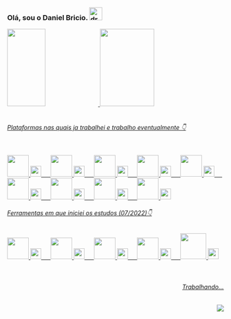 ### Olá, sou o Daniel Bricio. <img src="https://img.icons8.com/color/48/000000/hal-9000.png" alt="drawing" width="30"/>

<div>
  <a href="https://github.com/danielbricio">
  <img width="42%" height="180em" src="https://github-readme-stats.vercel.app/api?username=danielbricio&show_icons=true&theme=algolia&include_all_commits=true&count_private=true" />
  <img width="50%" height="180em" src="https://github-readme-stats.vercel.app/api/top-langs/?username=danielbricio&layout=compact&langs_count=16&theme=algolia" />
</div>



<div style="display: inline_block" ><br>

<h6> Plataformas nas quais ja trabalhei e trabalho eventualmente 👇 <br><br></h6>

 <img src="https://cdn-icons-png.flaticon.com/512/2288/2288010.png" width="50" height="50"/>
 <img src="https://cdn-icons-png.flaticon.com/512/5696/5696307.png" width="25" height="25" /> 
 &emsp;
 
 <img src="https://cdn.jsdelivr.net/gh/devicons/devicon/icons/c/c-original.svg" width="50" height="50"/>
 <img src="https://cdn-icons-png.flaticon.com/512/5696/5696129.png" width="25" height="25"/>
 &emsp;

 <img src="https://img.icons8.com/color/96/davinci-resolve.png" width="50" height="50"/>
 <img src="https://cdn-icons-png.flaticon.com/512/5696/5696129.png" width="25" height="25"/>
 &emsp;
 
 <img src="https://cdn.jsdelivr.net/gh/devicons/devicon/icons/illustrator/illustrator-plain.svg" width="50" height="50" />
 <img src="https://cdn-icons-png.flaticon.com/512/5696/5696129.png" width="25" height="25"/>
 &emsp;

 <img src="https://upload.wikimedia.org/wikipedia/commons/a/af/Adobe_Photoshop_CC_icon.svg" width="50" height="50"/>
 <img src="https://cdn-icons-png.flaticon.com/512/5696/5696229.png" width="25" height="25"/>
 &emsp;
 
 <img src="https://upload.wikimedia.org/wikipedia/commons/9/9a/Visual_Studio_Code_1.35_icon.svg" width="50" height="50"/>
 <img src="https://cdn-icons-png.flaticon.com/512/5696/5696129.png" width="25" height="25"/>
 &emsp;
 
 <img src="https://cdn.jsdelivr.net/gh/devicons/devicon/icons/ubuntu/ubuntu-plain.svg" width="50" height="50"/>
 <img src="https://cdn-icons-png.flaticon.com/512/5696/5696129.png" width="25" height="25"/>
 &emsp;

 <img src="https://i.redd.it/ne6ukkej06t71.png" width="50" height="50" /> 
 <img src="https://cdn-icons-png.flaticon.com/512/5696/5696307.png" width="25" height="25" /> 
 &emsp;
 
<img src="https://cdn.jsdelivr.net/gh/devicons/devicon/icons/java/java-original.svg" width="50" height="50" />
<img src="https://cdn-icons-png.flaticon.com/512/5696/5696129.png" width="25" height="25"/>
 
</div>

<div style="display: inline_block" >
<h6> Ferramentas em que iniciei os estudos (07/2022)👇</h6>

<img src="https://cdn.jsdelivr.net/gh/devicons/devicon/icons/javascript/javascript-original.svg" width="50" height="50" />
<img src="https://cdn-icons-png.flaticon.com/512/5696/5696129.png" width="25" height="25"/>
&emsp;

<img src="https://cdn.jsdelivr.net/gh/devicons/devicon/icons/css3/css3-original.svg" width="50" height="50"/>
<img src="https://cdn-icons-png.flaticon.com/512/5696/5696129.png" width="25" height="25"/>
&emsp;

<img src="https://cdn.jsdelivr.net/gh/devicons/devicon/icons/html5/html5-original.svg" width="50" height="50"/>
<img src="https://cdn-icons-png.flaticon.com/512/5696/5696129.png" width="25" height="25"/>
&emsp;

<img src="https://cdn.jsdelivr.net/gh/devicons/devicon/icons/git/git-original.svg" width="50" height="50" />
<img src="https://cdn-icons-png.flaticon.com/512/5696/5696129.png" width="25" height="25"/>
&emsp;

<img src="https://cdn.jsdelivr.net/gh/devicons/devicon/icons/github/github-original.svg" width="60" height="60"/>
<img src="https://cdn-icons-png.flaticon.com/512/5696/5696129.png" width="25" height="25"/>

</div>


<br>
<br>
<h6 align="right" > Trabalhando...</h6>
<img align="right" src="https://upload.wikimedia.org/wikipedia/commons/7/70/ProgressBar.gif" />


